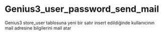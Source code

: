 # Genius3_user_password_send_mail
 
Genius3 store_user tablosuna yeni bir satır insert edildiğinde kullanıcının mail adresine bilgilerini mail atar
